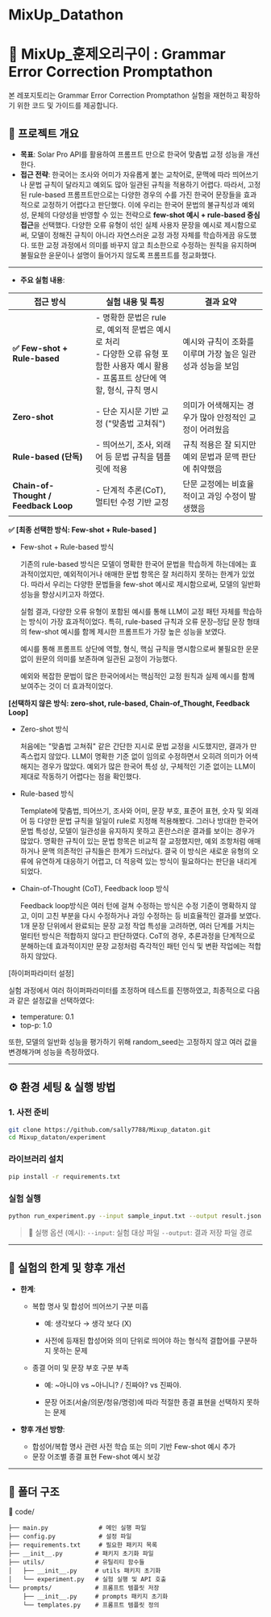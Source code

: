 # MixUp_Datathon


# 🧪 MixUp_훈제오리구이 : Grammar Error Correction Promptathon 

본 레포지토리는 Grammar Error Correction Promptathon  실험을 재현하고 확장하기 위한 코드 및 가이드를 제공합니다.

## 📌 프로젝트 개요

* **목표**: Solar Pro API를 활용하여 프롬프트 만으로 한국어 맞춤법 교정 성능을 개선한다. 
* **접근 전략**:
 한국어는 조사와 어미가 자유롭게 붙는 교착어로, 문맥에 따라 띄어쓰기나 문법 규칙이 달라지고 예외도 많아 일관된 규칙을 적용하기 어렵다. 따라서, 고정된 rule-based 프롬프트만으로는 다양한 경우의 수를 가진 한국어 문장들을 효과적으로 교정하기 어렵다고 판단했다.
 이에 우리는 한국어 문법의 불규칙성과 예외성, 문체의 다양성을 반영할 수 있는 전략으로 **few-shot 예시 + rule-based 중심 접근**을 선택했다. 다양한 오류 유형이 섞인 실제 사용자 문장을 예시로 제시함으로써, 모델이 정해진 규칙이 아니라 자연스러운 교정 과정 자체를 학습하게끔 유도했다. 또한 교정 과정에서 의미를 바꾸지 않고 최소한으로 수정하는 원칙을 유지하며 불필요한 윤문이나 설명이 들어가지 않도록 프롬프트를 정교화했다.

---

* **주요 실험 내용**:

| 접근 방식                  | 실험 내용 및 특징 | 결과 요약 |
|---------------------------|------------------|------------|
| **✅ Few-shot + Rule-based** | - 명확한 문법은 rule로, 예외적 문법은 예시로 처리<br>- 다양한 오류 유형 포함한 사용자 예시 활용<br>- 프롬프트 상단에 역할, 형식, 규칙 명시 | 예시와 규칙이 조화를 이루며 가장 높은 일관성과 성능을 보임 |
| **Zero-shot**              | - 단순 지시문 기반 교정 ("맞춤법 고쳐줘") | 의미가 어색해지는 경우가 많아 안정적인 교정이 어려웠음 |
| **Rule-based (단독)**       | - 띄어쓰기, 조사, 외래어 등 문법 규칙을 템플릿에 적용 | 규칙 적용은 잘 되지만 예외 문법과 문맥 판단에 취약했음 |
| **Chain-of-Thought / Feedback Loop** | - 단계적 추론(CoT), 멀티턴 수정 기반 교정 | 단문 교정에는 비효율적이고 과잉 수정이 발생했음 |

**✅ [최종 선택한 방식: Few-shot + Rule-based ]**

- Few-shot + Rule-based 방식
    
    기존의 rule-based 방식은 모델이 명확한 한국어 문법을 학습하게 하는데에는 효과적이었지만, 예외적이거나 애매한 문법 항목은 잘 처리하지 못하는 한계가 있었다.  따라서 우리는 다양한 문법들을 few-shot 예시로 제시함으로써, 모델의 일반화 성능을 향상시키고자 하였다.
    
    실험 결과, 다양한 오류 유형이 포함된 예시를 통해 LLM이 교정 패턴 자체를 학습하는 방식이 가장 효과적이었다. 특히, rule-based 규칙과 오류 문장–정답 문장 형태의 few-shot 예시를 함께 제시한 프롬프트가 가장 높은 성능을 보였다.
    
    예시를 통해 프롬프트 상단에 역할, 형식, 핵심 규칙을 명시함으로써 불필요한 운문 없이 원문의 의미를 보존하며 일관된 교정이 가능했다. 
    
    예외와 복잡한 문법이 많은 한국어에서는 핵심적인 교정 원칙과 실제 예시를 함께 보여주는 것이 더 효과적이었다.
    

**[선택하지 않은 방식: zero-shot, rule-based, Chain-of_Thought, Feedback Loop]**

- Zero-shot 방식
    
     처음에는 "맞춤법 고쳐줘" 같은 간단한 지시로 문법 교정을 시도했지만, 결과가 만족스럽지 않았다. LLM이 명확한 기준 없이 임의로 수정하면서 오히려 의미가 어색해지는 경우가 많았다. 예외가 많은 한국어 특성 상, 구체적인 기준 없이는 LLM이 제대로 작동하기 어렵다는 점을 확인했다.
    
- Rule-based 방식
    
    Template에 맞춤법, 띄어쓰기, 조사와 어미, 문장 부호, 표준어 표현, 숫자 및 외래어 등 다양한 문법 규칙을 일일이 rule로 지정해 적용해봤다. 그러나 방대한 한국어 문법 특성상, 모델이 일관성을 유지하지 못하고 혼란스러운 결과를 보이는 경우가 많았다. 명확한 규칙이 있는 문법 항목은 비교적 잘 교정했지만, 예외 조항처럼 애매하거나 문맥 의존적인 규칙들은 한계가 드러났다. 결국 이 방식은 새로운 유형의 오류에 유연하게 대응하기 어렵고, 더 적응력 있는 방식이 필요하다는 판단을 내리게 되었다.
    
- Chain-of-Thought (CoT), Feedback loop 방식
    
    Feedback loop방식은 여러 턴에 걸쳐 수정하는 방식은 수정 기준이 명확하지 않고, 이미 고친 부분을 다시 수정하거나 과잉 수정하는 등  비효율적인 결과를 보였다. 1개 문장 단위에서 완료되는 문장 교정 작업 특성을 고려하면, 여러 단계를 거치는 멀티턴 방식은 적합하지 않다고 판단하였다. CoT의 경우, 추론과정을 단계적으로 분해하는데 효과적이지만 문장 교정처럼 즉각적인 패턴 인식 및 변환 작업에는 적합하지 않았다.


[하이퍼파라미터 설정]

실험 과정에서 여러 하이퍼파라미터를 조정하며 테스트를 진행하였고,
최종적으로 다음과 같은 설정값을 선택하였다:

- temperature: 0.1
- top-p: 1.0

또한, 모델의 일반화 성능을 평가하기 위해 random_seed는 고정하지 않고 여러 값을 변경해가며 성능을 측정하였다.

---

## ⚙️ 환경 세팅 & 실행 방법

### 1. 사전 준비 

```bash
git clone https://github.com/sally7788/Mixup_dataton.git
cd Mixup_dataton/experiment
```

### 라이브러리 설치

```bash
pip install -r requirements.txt
```

### 실험 실행

```bash
python run_experiment.py --input sample_input.txt --output result.json
```

> 📎 실행 옵션 (예시):
> `--input`: 실험 대상 파일
> `--output`: 결과 저장 파일 경로

---


## 🚧 실험의 한계 및 향후 개선

* **한계**:

  * 복합 명사 및 합성어 띄어쓰기 구분 미흡

    * 예: 생각보다 → 생각 보다 (X)

    * 사전에 등재된 합성어와 의미 단위로 띄어야 하는 형식적 결합어를 구분하지 못하는 문제

  * 종결 어미 및 문장 부호 구분 부족

    * 예: ~아니야 vs ~아니니? / 진짜야? vs 진짜야.

    * 문장 어조(서술/의문/청유/명령)에 따라 적절한 종결 표현을 선택하지 못하는 문제


* **향후 개선 방향**:

  * 합성어/복합 명사 관련 사전 학습 또는 의미 기반 Few-shot 예시 추가
  * 문장 어조별 종결 표현 Few-shot 예시 보강

---

## 📂 폴더 구조
📂 code/
```
├── main.py              # 메인 실행 파일
├── config.py            # 설정 파일
├── requirements.txt     # 필요한 패키지 목록
├── __init__.py         # 패키지 초기화 파일
├── utils/              # 유틸리티 함수들
│   ├── __init__.py     # utils 패키지 초기화
│   └── experiment.py   # 실험 실행 및 API 호출
└── prompts/            # 프롬프트 템플릿 저장
    ├── __init__.py     # prompts 패키지 초기화
    └── templates.py    # 프롬프트 템플릿 정의
```
